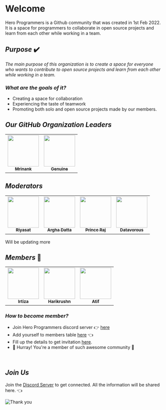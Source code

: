# **Welcome**

Hero Programmers is a Github community that was created in 1st Feb 2022. It is a space for programmers to collaborate in open source projects and learn from each other while working in a team.

## _**Purpose**_ ✔️

_The main purpose of this organization is to create a space for everyone who wants to contribute to open source projects and learn from each other while working in a team._

### _**What are the goals of it?**_

- Creating a space for collaboration
- Experiencing the taste of teamwork
- Promoting both solo and open source projects made by our members.

## _**Our GitHub Organization Leaders**_

<table>
  <tr>
    <td align="center"><a href="https://github.com/MrinankBhowmick"><img src="https://avatars.githubusercontent.com/u/77621953?v=4" width="100px;" alt=""/><br /><sub><b>Mrinank</b></sub></a></td>
    <td align="center"><a href="https://github.com/genuinestalwart"><img src="https://avatars.githubusercontent.com/u/81245791?v=4" width="100px;" alt=""/><br /><sub><b>Genuine</b></sub></a></td>

  </tr>
</table>

## _**Moderators**_

<table>
  <tr>
    <td align="center"><a href="https://github.com/TheCodeHeist"><img src="https://avatars.githubusercontent.com/u/58696699?v=4" width="100px;" alt=""/><br /><sub><b>Riyasat</b></sub></a></td>
    <td align="center"><a href="https://github.com/Arghadatta"><img src="https://avatars.githubusercontent.com/u/78955676?v=4" width="100px;" alt=""/><br /><sub><b>Argha Datta</b></sub></a></td>
    <td align="center"><a href="https://github.com/Prince2347X"><img src="https://avatars.githubusercontent.com/u/68418241?v=4" width="100px;" alt=""/><br /><sub><b>Prince Raj</b></sub></a></td>
    <td align="center"><a href="https://github.com/Datavorous"><img src="https://avatars.githubusercontent.com/u/76801656?v=4" width="100px;" alt=""/><br /><sub><b>Datavorous</b></sub></a></td>
  </tr>
</table>

Will be updating more

## _**Members**_ 👨‍

<table>
  <tr>
    <td align="center"><a href="https://github.com/labibkhanofficialbd"><img src="https://avatars.githubusercontent.com/u/67333632?v=4" width="100px;" alt=""/><br /><sub><b>Irtiza</b></sub></a></td>
    <td align="center"><a href="https://github.com/harikanani"><img src="https://avatars.githubusercontent.com/u/54361799?v=4" width="100px;" alt=""/><br /><sub><b>Harikrushn</b></sub></a></td>
    <!--- ADD YOURSELF HERE -->
    <td align="center"><a href="https://github.com/zaman-atif"><img src="https://avatars.githubusercontent.com/u/96812318?v=4" width="100px;" alt=""/><br /><sub><b>Atif</b></sub></a></td>
  </tr>
</table>

### _**How to become member?**_

- Join Hero Programmers discord server 👉 <a href="https://discord.gg/A8JG8K9TAk">here</a>
- Add yourself to members table <a href="https://github.com/HeroProgrammers/Welcome#members-">here</a> 👈
- Fill up the details to get invitation <a href="https://github.com/HeroProgrammers/Welcome/issues/new/choose">here</a>.
- 🎊 Hurray! You're a member of such awesome community 🎉

<br>

## _**Join Us**_

Join the <a href="https://discord.gg/A8JG8K9TAk">Discord Server</a> to get connected. All the information will be shared here. 👈

![Thank you](https://media.giphy.com/media/3ohs7JG6cq7EWesFcQ/giphy.gif)
